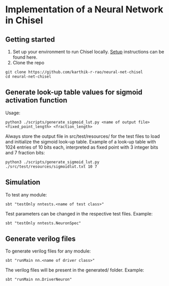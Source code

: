 # Implementation of a Neural Network in Chisel

## Getting started

1. Set up your environment to run Chisel locally. [Setup](https://github.com/chipsalliance/chisel3/blob/master/SETUP.md) instructions can be found here.
2. Clone the repo

```
git clone https://github.com/karthik-r-rao/neural-net-chisel
cd neural-net-chisel
```

## Generate look-up table values for sigmoid activation function

Usage:
```
python3 ./scripts/generate_sigmoid_lut.py <name of output file> <fixed_point_length> <fraction_length>
```

Always store the output file in src/test/resources/ for the test files to load and initialize the sigmoid look-up table. Example of a look-up table with 1024 entries of 10 bits each, interpreted as fixed point with 3 integer bits and 7 fraction bits:

```
python3 ./scripts/generate_sigmoid_lut.py ./src/test/resources/sigmoidlut.txt 10 7
```

## Simulation

To test any module:

```
sbt "testOnly nntests.<name of test class>"
```

Test parameters can be changed in the respective test files. Example:
```
sbt "testOnly nntests.NeuronSpec"
```

## Generate verilog files

To generate verilog files for any module:
```
sbt "runMain nn.<name of driver class>"
```

The verilog files will be present in the generated/ folder. Example:
```
sbt "runMain nn.DriverNeuron"
```
